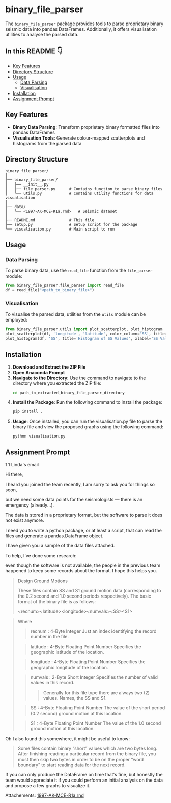 # binary_file_parser

The `binary_file_parser` package provides tools to parse proprietary binary seismic data into pandas DataFrames. Additionally, it offers visualisation utilities to analyse the parsed data.

## In this README :point_down:

- [Key Features](#key-features)
- [Directory Structure](#directory-structure)
- [Usage](#usage)
  - [Data Parsing](#data-parsing)
  - [Visualisation](#visualisation)
- [Installation](#installation)
- [Assignment Prompt](#assignment-prompt)

## Key Features

- **Binary Data Parsing**: Transform proprietary binary formatted files into pandas DataFrames
- **Visualisation Tools**: Generate colour-mapped scatterplots and histograms from the parsed data

## Directory Structure

```
binary_file_parser/
│
├── binary_file_parser/
│   ├── __init__.py
│   ├── file_parser.py      # Contains function to parse binary files
│   └── utils.py            # Contains utility functions for data visualisation
│
├── data/
│   └── <1997-AK-MCE-R1a.rnd>   # Seismic dataset
│
├── README.md               # This file
├── setup.py                # Setup script for the package
└── visualisation.py        # Main script to run
```


## Usage

### Data Parsing

To parse binary data, use the `read_file` function from the `file_parser` module:

```python
from binary_file_parser.file_parser import read_file
df = read_file("<path_to_binary_file>")
```

### Visualisation

To visualise the parsed data, utilities from the `utils` module can be employed:

```python
from binary_file_parser.utils import plot_scatterplot, plot_histogram
plot_scatterplot(df, 'longitude', 'latitude', color_column='SS', title='Geospatial Distribution (Coloured by SS values)', xlabel='Longitude', ylabel='Latitude')
plot_histogram(df, 'SS', title='Histogram of SS Values', xlabel='SS Value', bins=30)
```

## Installation

1. **Download and Extract the ZIP File**
2. **Open Anaconda Prompt**
3. **Navigate to the Directory**:
   Use the command to navigate to the directory where you extracted the ZIP file:
   ```bash
   cd path_to_extracted_binary_file_parser_directory
   ```
4. **Install the Package**:
   Run the following command to install the package:
   ```bash
   pip install .
   ```
5. **Usage**:
   Once installed, you can run the visualisation.py file to parse the binary file and view the proposed graphs using the following command:
   ```bash
   python visualisation.py
   ```

## Assignment Prompt

1.1  Linda's email

Hi there,

I heard you joined the team recently, I am sorry to ask you for things so soon,

but we need some data points for the seismologists — there is an emergency (already...).

The data is stored in a proprietary format, but the software to parse it does not exist anymore.

I need you to write a python package, or at least a script, that can read the files and generate a pandas.DataFrame object.

I have given you a sample of the data files attached.

To help, I've done some research:

even though the software is not available, the people in the previous team happened to keep some records about the format. I hope this helps you.

> Design Ground Motions
>
>These files contain SS and S1 ground motion data (corresponding to the 0.2 second and 1.0 second periods respectively). 
The basic format of the binary file is as follows:
>
>&lt;recnum&gt;&lt;latitude&gt;&lt;longitude&gt;&lt;numvals&gt;&lt;SS&gt;&lt;S1&gt;

>Where
>
>>recnum : 4-Byte Integer Just an index identifying the record number in the file.
>
>>latitude : 4-Byte Floating Point Number Specifies the geographic latitude of the location.
>
>>longitude : 4-Byte Floating Point Number Specifies the geographic longitude of the location.
>
>>numvals : 2-Byte Short Integer Specifies the number of valid values in this record.
>>>Generally for this file type there are always two (2) values. Names, the SS and S1.
>
>>SS : 4-Byte Floating Point Number The value of the short period (0.2 second) ground motion at this location.
>
>>S1 : 4-Byte Floating Point Number The value of the 1.0 second ground motion at this location.

Oh I also found this somewhere, it might be useful to know:

>Some files contain binary “short” values which are two bytes long. 
After finishing reading a particular record from the binary file, 
you must then skip two bytes in order to be on the proper “word boundary” to start reading data for the next record. 

If you can only produce the DataFrame on time that's fine, but honestly the team would appreciate it if you could perform an initial analysis on the data and propose a few graphs to visualize it.

Attachements: [1997-AK-MCE-R1a.rnd](https://github.com/tammiekoh1518/binary_parser/blob/main/data/1997-AK-MCE-R1a.rnd)
